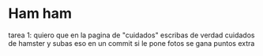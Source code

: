 # Ham ham

tarea 1:
quiero que en la pagina de "cuidados"
escribas de verdad cuidados de hamster y subas eso en un commit
si le pone fotos se gana puntos extra
